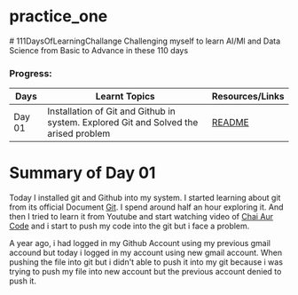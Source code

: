 # practice_one



﻿# 111DaysOfLearningChallange
Challenging myself to learn AI/Ml and Data Science from Basic to Advance in these 110 days

### Progress:
<div align="center">

| Days  | Learnt Topics    | Resources/Links |
|-------|------------------|-----------------|
|Day 01 | Installation of Git and Github in system. Explored Git and Solved the arised problem | [README](./Day_01/README.md)|

</div>



# Summary of Day 01

Today I installed git and Github into my system. I started learning about git from its official Document [Git](https://git-scm.com/doc). I spend around half an hour exploring it. And then I tried to learn it from Youtube and start watching video of [Chai Aur Code](https://youtu.be/q8EevlEpQ2A?si=v7UY7fRu4epMa7ey) and i start to push my code into the git but i face a problem.

A year ago, i had logged in my Github Account using my previous gmail accound but today i logged in my account using new gmail account. When pushing the file into git but i didn't able to push it into my git because i was trying to push my file into new account but the previous account denied to push it.
